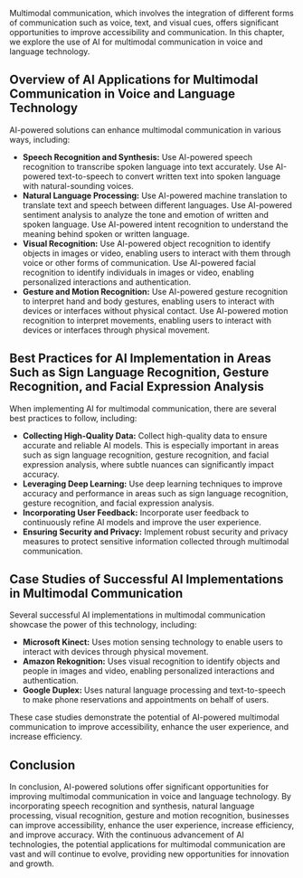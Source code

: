 

Multimodal communication, which involves the integration of different forms of communication such as voice, text, and visual cues, offers significant opportunities to improve accessibility and communication. In this chapter, we explore the use of AI for multimodal communication in voice and language technology.

Overview of AI Applications for Multimodal Communication in Voice and Language Technology
-----------------------------------------------------------------------------------------

AI-powered solutions can enhance multimodal communication in various ways, including:

* **Speech Recognition and Synthesis:** Use AI-powered speech recognition to transcribe spoken language into text accurately. Use AI-powered text-to-speech to convert written text into spoken language with natural-sounding voices.
* **Natural Language Processing:** Use AI-powered machine translation to translate text and speech between different languages. Use AI-powered sentiment analysis to analyze the tone and emotion of written and spoken language. Use AI-powered intent recognition to understand the meaning behind spoken or written language.
* **Visual Recognition:** Use AI-powered object recognition to identify objects in images or video, enabling users to interact with them through voice or other forms of communication. Use AI-powered facial recognition to identify individuals in images or video, enabling personalized interactions and authentication.
* **Gesture and Motion Recognition:** Use AI-powered gesture recognition to interpret hand and body gestures, enabling users to interact with devices or interfaces without physical contact. Use AI-powered motion recognition to interpret movements, enabling users to interact with devices or interfaces through physical movement.

Best Practices for AI Implementation in Areas Such as Sign Language Recognition, Gesture Recognition, and Facial Expression Analysis
------------------------------------------------------------------------------------------------------------------------------------

When implementing AI for multimodal communication, there are several best practices to follow, including:

* **Collecting High-Quality Data:** Collect high-quality data to ensure accurate and reliable AI models. This is especially important in areas such as sign language recognition, gesture recognition, and facial expression analysis, where subtle nuances can significantly impact accuracy.
* **Leveraging Deep Learning:** Use deep learning techniques to improve accuracy and performance in areas such as sign language recognition, gesture recognition, and facial expression analysis.
* **Incorporating User Feedback:** Incorporate user feedback to continuously refine AI models and improve the user experience.
* **Ensuring Security and Privacy:** Implement robust security and privacy measures to protect sensitive information collected through multimodal communication.

Case Studies of Successful AI Implementations in Multimodal Communication
-------------------------------------------------------------------------

Several successful AI implementations in multimodal communication showcase the power of this technology, including:

* **Microsoft Kinect:** Uses motion sensing technology to enable users to interact with devices through physical movement.
* **Amazon Rekognition:** Uses visual recognition to identify objects and people in images and video, enabling personalized interactions and authentication.
* **Google Duplex:** Uses natural language processing and text-to-speech to make phone reservations and appointments on behalf of users.

These case studies demonstrate the potential of AI-powered multimodal communication to improve accessibility, enhance the user experience, and increase efficiency.

Conclusion
----------

In conclusion, AI-powered solutions offer significant opportunities for improving multimodal communication in voice and language technology. By incorporating speech recognition and synthesis, natural language processing, visual recognition, gesture and motion recognition, businesses can improve accessibility, enhance the user experience, increase efficiency, and improve accuracy. With the continuous advancement of AI technologies, the potential applications for multimodal communication are vast and will continue to evolve, providing new opportunities for innovation and growth.


